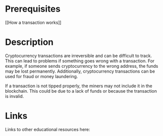 # Prerequisites
[[How a transaction works]]

# Description
  
Cryptocurrency transactions are irreversible and can be difficult to track. This can lead to problems if something goes wrong with a transaction. For example, if someone sends cryptocurrency to the wrong address, the funds may be lost permanently. Additionally, cryptocurrency transactions can be used for fraud or money laundering.

If a transaction is not tipped properly, the miners may not include it in the blockchain. This could be due to a lack of funds or because the transaction is invalid.

# Links
Links to other educational resources here: